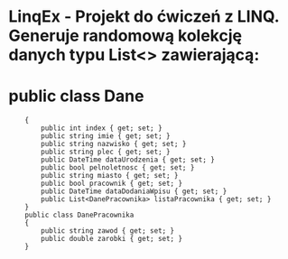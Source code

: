 # LinqEx - Projekt do ćwiczeń z LINQ. Generuje randomową kolekcję danych typu List<> zawierającą: 

# public class Dane
        {
            public int index { get; set; }
            public string imie { get; set; }
            public string nazwisko { get; set; }
            public string plec { get; set; }
            public DateTime dataUrodzenia { get; set; }
            public bool pelnoletnosc { get; set; }
            public string miasto { get; set; }
            public bool pracownik { get; set; }
            public DateTime dataDodaniaWpisu { get; set; }
            public List<DanePracownika> listaPracownika { get; set; }
        }
        public class DanePracownika
        {
            public string zawod { get; set; }
            public double zarobki { get; set; }
        }
 
